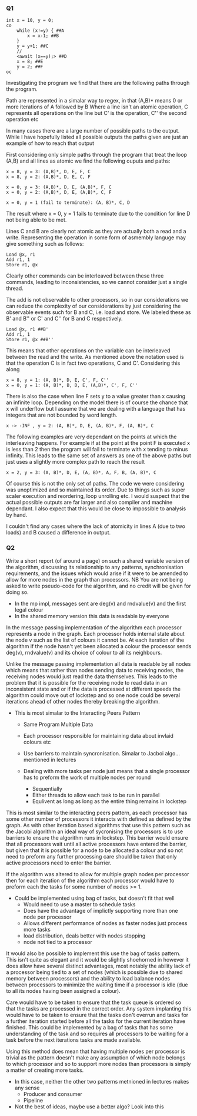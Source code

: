 ### Q1

    int x = 10, y = 0;
    co
        while (x!=y) { ##A
            x = x-1; ##B
        }
        y = y+1; ##C
        //
        <await (x==y);> ##D
        x = 8; ##E
        y = 2; ##F
    oc

Investigating the program we find that there are the following paths through the program. 

Path are represented in a simalar way to regex, in that (A,B)\* means 0 or more iterations of A followed by B
Where a line isn't an atomic operation, C represents all operations on the line but  C' is the operation, C'' the second operation etc

In many cases there are a large number of possible paths to the output. While I have hopefully listed all possible outputs the paths given are just an example of how to reach that output

First considering only simple paths through the program that treat the loop (A,B) and all lines as atomic we find the following ouputs and paths:

    x = 8, y = 3: (A,B)*, D, E, F, C
    x = 8, y = 2: (A,B)*, D, E, C, F

    x = 0, y = 3: (A,B)*, D, E, (A,B)*, F, C
    x = 0, y = 2: (A,B)*, D, E, (A,B)*, C, F

    x = 0, y = 1 (fail to terminate): (A, B)*, C, D

The result where x = 0, y = 1 fails to terminate due to the condition for line D not being able to be met.

Lines C and B are clearly not atomic as they are actually both a read and a write. Representing the operation in some form of asmembly languge may give something such as follows:

    Load @x, r1
    Add r1, 1
    Store r1, @x

Clearly other commands can be interleaved between these three commands, leading to inconsistencies, so we cannot consider just a single thread.

The add is not observable to other processors, so in our considerations we can reduce the complexity of our considerations by just considering the observable events such for B and C, i.e. load and store. We labeled these as B' and B'' or C' and C'' for B and C respectively.

    Load @x, r1 ##B'
    Add r1, 1
    Store r1, @x ##B''

This means that other operations on the variable can be interleaved between the read and the write. As mentioned above the notation used is that the operation C is in fact two operations, C and C'. Considering this along 

    x = 8, y = 1: (A, B)*, D, E, C', F, C''
    x = 0, y = 1: (A, B)*, B, D, E, (A,B)*, C', F, C''

There is also the case when line F sets y to a value greater than x causing an infinite loop. Depending on the model there is of course the chance that x will underflow but I assume that we are dealing with a language that has integers that are not bounded by word length.

    x -> -INF , y = 2: (A, B)*, D, E, (A, B)*, F, (A, B)*, C

The following examples are very dependant on the points at which the interleaving happens. For example if at the point at the point F is executed x is less than 2 then the program will fail to terminate with x tending to minus infinity. This leads to the same set of answers as one of the above paths but just uses a slightly more complex path to reach the result

    x = 2, y = 3: (A, B)*, D, E, (A, B)*, A, F, B, (A, B)*, C 


Of course this is not the only set of paths. The code we were considering was unoptimized and so maintained its order. Due to things such as super scaler execution and reordering, loop unrolling etc. I would suspect that the actual possible outputs are far larger and also compiler and machine dependant. I also expect that this would be close to impossible to analysis by hand.

I couldn't find any cases where the lack of atomicity in lines A (due to two loads) and B caused a difference in output.

### Q2

Write a short report (of around a page) on such a shared variable version of the algorithm, discussing its relationship to any patterns, synchronisation requirements, and the issues which would arise if it were to be amended to allow for more nodes in the graph than processors. NB You are not being asked to write pseudo-code for the algorithm, and no credit will be given for doing so.

 * In the mp impl, messages sent are deg(v) and rndvalue(v) and the first legal colour
 * In the shared memory version this data is readable by everyone

In the message passing implementation of the algorithm each processor represents a node in the graph. Each processor holds internal state about the node $v$ such as the list of colours it cannot be. At each iteration of the algorithm if the node hasn't yet been allocated a colour the processor sends deg(v), rndvalue(v) and its choice of colour to all its neighbours. 

Unlike the message passing implementation all data is readable by all nodes which means that rather than nodes sending data to receiving nodes, the receiving nodes would just read the data themselves. This leads to the problem that it is possible for the receiving node to read data in an inconsistent state and or if the data is processed at different speeds the algorithm could move out of lockstep and so one node could be several iterations ahead of other nodes thereby breaking the algorithm.

 * This is most simalar to the Interacting Peers Pattern
    * Same Program Multiple Data
    * Each processor responsible for maintaining data about invlaid colours etc
    * Use barriers to maintain syncronisation. Simalar to Jacboi algo... mentioned in lectures 

    * Dealing with more tasks per node just means that a single processor has to preform the work of multiple nodes per round
       * Sequentially
       * Either threads to allow each task to be run in parallel
       * Equlivent as long as long as the entire thing remains in lockstep

This is most similar to the interacting peers pattern, as each processor has some other number of processors it interacts with defined as defined by the graph. As with other iteration based algorithms that use this pattern such as the Jacobi algorithm an ideal way of sycronising the processors is to use  barriers to ensure the algorithm runs in lockstep. This barrier would ensure that all processors wait until all active processors have entered the barrier, but given that it is possible for a node to be allocated a colour and so not need to preform any further processing care should be taken that only active processors need to enter the barrier.

If the algorithm was altered to allow for multiple graph nodes per processor then for each iteration of the algorithm each processor would have to preform each the tasks for some number of nodes >= 1.

 * Could be implemented using bag of tasks, but doesn't fit that well
    * Would need to use a master to schedule tasks
    * Does have the advantage of implictly supporting more than one node per processor
    * Allows different performance of nodes as faster nodes just process more tasks
    * load distribution, deals better with nodes stopping
    * node not tied to a processor

It would also be possible to implement this use the bag of tasks pattern. This isn't quite as elegant and it would be slightly shoehorned in however it does allow have several distinct advantages, most notably the ability lack of a processor being tied to a set of nodes (which is possible due to shared memory between processors) and the ability to load balance nodes between processors to minimize the waiting time if a processor is idle (due to all its nodes having been assigned a colour).

Care would have to be taken to ensure that the task queue is ordered so that the tasks are processed in the correct order. Any system implanting this  would have to be taken to ensure that the tasks don't overrun and tasks for a further iteration started before all the tasks for the current iteration have finished. This could be implemented by a bag of tasks that has some understanding of the task and so requires all processors to be waiting for a task before the next iterations tasks are made available.

Using this method does mean that having multiple nodes per processor is trivial as the pattern doesn't make any assumption of which node belongs to which processor and so to support more nodes than processors is simply a matter of creating more tasks.

 * In this case, neither the other two patterns metnioned in lectures makes any sense
    * Producer and consumer
    * Pipeline
 * Not the best of ideas, maybe use a better algo? Look into this


